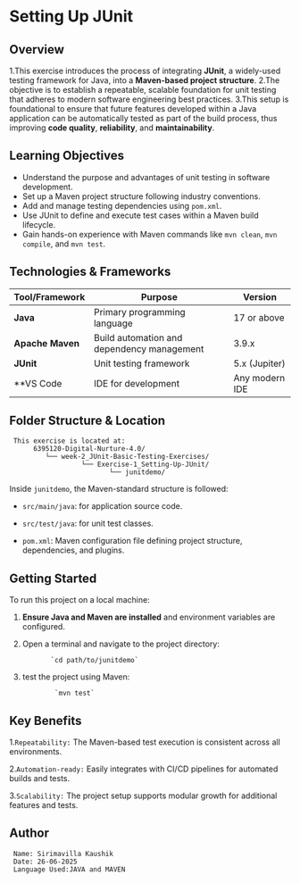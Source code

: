 # Setting Up JUnit

  ## Overview
  
   1.This exercise introduces the process of integrating **JUnit**, a widely-used testing framework for Java, into a **Maven-based project structure**. 
   2.The objective is to establish a repeatable, scalable foundation for unit testing that adheres to modern software engineering best practices.
   3.This setup is foundational to ensure that future features developed within a Java application can be automatically tested as part of the build process, 
   thus improving **code quality**, **reliability**, and **maintainability**.

 
  ## Learning Objectives
  
   - Understand the purpose and advantages of unit testing in software development.
   - Set up a Maven project structure following industry conventions.
   - Add and manage testing dependencies using `pom.xml`.
   - Use JUnit to define and execute test cases within a Maven build lifecycle.
   - Gain hands-on experience with Maven commands like `mvn clean`, `mvn compile`, and `mvn test`.


  ##  Technologies & Frameworks

   | Tool/Framework   | Purpose                                    | Version       |
   |------------------|--------------------------------------------|---------------|
   | **Java**         | Primary programming language               | 17 or above   |
   | **Apache Maven** | Build automation and dependency management | 3.9.x         |
   | **JUnit**        | Unit testing framework                     | 5.x (Jupiter) |
   | **VS Code        | IDE for development                        | Any modern IDE|


   ## Folder Structure & Location
     This exercise is located at:
          6395120-Digital-Nurture-4.0/
             └── week-2_JUnit-Basic-Testing-Exercises/
                      └── Exercise-1_Setting-Up-JUnit/
                             └── junitdemo/
                             
  Inside `junitdemo`, the Maven-standard structure is followed:
  
  - `src/main/java`: for application source code.
      
  - `src/test/java`: for unit test classes.
    
  - `pom.xml`: Maven configuration file defining project structure, dependencies, and plugins.

   ## Getting Started
   
  To run this project on a local machine:
  
   1. **Ensure Java and Maven are installed** and environment variables are configured.
      
   2. Open a terminal and navigate to the project directory:
      
                 `cd path/to/junitdemo`
                 
   3. test the project using Maven:
      
                  `mvn test`

   ## Key Benefits 
   
   1.`Repeatability:` The Maven-based test execution is consistent across all environments.
   
   2.`Automation-ready:` Easily integrates with CI/CD pipelines for automated builds and tests.
   
   3.`Scalability:` The project setup supports modular growth for additional features and tests.

   ## Author
     Name: Sirimavilla Kaushik
     Date: 26-06-2025
     Language Used:JAVA and MAVEN
